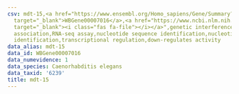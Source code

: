 ```yaml
---
csv: mdt-15,<a href="https://www.ensembl.org/Homo_sapiens/Gene/Summary?db=core;g=WBGene00007016"
  target="_blank">WBGene00007016</a>,<a href="https://www.ncbi.nlm.nih.gov/pubmed/27496166"
  target="_blank"><i class="fas fa-file"></i></a>",genetic interference,functional
  association,RNA-seq assay,nucleotide sequence identification,nucleotide sequence
  identification,transcriptional regulation,down-regulates activity
data_alias: mdt-15
data_id: WBGene00007016
data_numevidence: 1
data_species: Caenorhabditis elegans
data_taxid: '6239'
title: mdt-15
---
```

